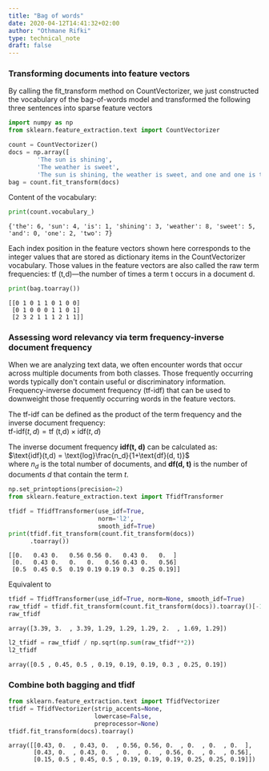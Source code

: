 ```yaml
---
title: "Bag of words"
date: 2020-04-12T14:41:32+02:00
author: "Othmane Rifki"
type: technical_note
draft: false
---
```

### Transforming documents into feature vectors

By calling the fit_transform method on CountVectorizer, we just constructed the vocabulary of the bag-of-words model and transformed the following three sentences into sparse feature vectors


```python
import numpy as np
from sklearn.feature_extraction.text import CountVectorizer

count = CountVectorizer()
docs = np.array([
        'The sun is shining',
        'The weather is sweet',
        'The sun is shining, the weather is sweet, and one and one is two'])
bag = count.fit_transform(docs)
```

Content of the vocabulary:


```python
print(count.vocabulary_)
```

    {'the': 6, 'sun': 4, 'is': 1, 'shining': 3, 'weather': 8, 'sweet': 5, 'and': 0, 'one': 2, 'two': 7}


Each index position in the feature vectors shown here corresponds to the integer values that are stored as dictionary items in the CountVectorizer vocabulary.
Those values in the feature vectors are also called the raw term frequencies: tf (t,d)—the number of times a term t occurs in a document d.


```python
print(bag.toarray())
```

    [[0 1 0 1 1 0 1 0 0]
     [0 1 0 0 0 1 1 0 1]
     [2 3 2 1 1 1 2 1 1]]


### Assessing word relevancy via term frequency-inverse document frequency

When we are analyzing text data, we often encounter words that occur across multiple documents from both classes. Those frequently occurring words typically don't contain useful or discriminatory information. Frequency-inverse document frequency (tf-idf) that can be used to downweight those frequently occurring words in the feature vectors. 

The tf-idf can be defined as the product of the term frequency and the inverse document frequency:   
    $\text{tf-idf}(t,d)=\text{tf (t,d)}\times \text{idf}(t,d)$   

The inverse document frequency **idf(t, d)** can be calculated as:    
$\text{idf}(t,d) = \text{log}\frac{n_d}{1+\text{df}(d, t)}$    
where $n_d$ is the total number of documents, and **df(d, t)** is the number of documents *d* that contain the term *t*. 


```python
np.set_printoptions(precision=2)
from sklearn.feature_extraction.text import TfidfTransformer

tfidf = TfidfTransformer(use_idf=True, 
                         norm='l2', 
                         smooth_idf=True)
print(tfidf.fit_transform(count.fit_transform(docs))
      .toarray())

```

    [[0.   0.43 0.   0.56 0.56 0.   0.43 0.   0.  ]
     [0.   0.43 0.   0.   0.   0.56 0.43 0.   0.56]
     [0.5  0.45 0.5  0.19 0.19 0.19 0.3  0.25 0.19]]


Equivalent to


```python
tfidf = TfidfTransformer(use_idf=True, norm=None, smooth_idf=True)
raw_tfidf = tfidf.fit_transform(count.fit_transform(docs)).toarray()[-1]  # Last document
raw_tfidf
```




    array([3.39, 3.  , 3.39, 1.29, 1.29, 1.29, 2.  , 1.69, 1.29])




```python
l2_tfidf = raw_tfidf / np.sqrt(np.sum(raw_tfidf**2))
l2_tfidf
```




    array([0.5 , 0.45, 0.5 , 0.19, 0.19, 0.19, 0.3 , 0.25, 0.19])



### Combine both bagging and tfidf


```python
from sklearn.feature_extraction.text import TfidfVectorizer
tfidf = TfidfVectorizer(strip_accents=None,
                        lowercase=False,
                        preprocessor=None)
tfidf.fit_transform(docs).toarray()
```




    array([[0.43, 0.  , 0.43, 0.  , 0.56, 0.56, 0.  , 0.  , 0.  , 0.  ],
           [0.43, 0.  , 0.43, 0.  , 0.  , 0.  , 0.56, 0.  , 0.  , 0.56],
           [0.15, 0.5 , 0.45, 0.5 , 0.19, 0.19, 0.19, 0.25, 0.25, 0.19]])


